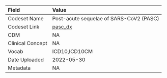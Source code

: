 |Field            |Value                                   |
|:----------------|:---------------------------------------|
|Codeset Name     |Post-acute sequelae of SARS-CoV2 (PASC) |
|Codeset Link     |[pasc_dx](https://github.com/PEDSnet/Variable-Dictionary/blob/main/conditions/pasc_dx.csv)|
|CDM              |NA                                      |
|Clinical Concept |NA                                      |
|Vocab            |ICD10,ICD10CM                           |
|Date Uploaded    |2022-05-30                              |
|Metadata         |NA                                      |
